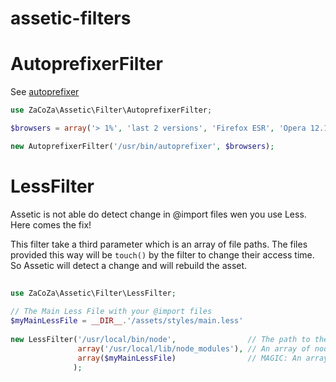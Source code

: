 assetic-filters
======================

# AutoprefixerFilter

See [autoprefixer](https://github.com/ai/autoprefixer)

```php
use ZaCoZa\Assetic\Filter\AutoprefixerFilter;

$browsers = array('> 1%', 'last 2 versions', 'Firefox ESR', 'Opera 12.1');

new AutoprefixerFilter('/usr/bin/autoprefixer', $browsers);
```

# LessFilter

Assetic is not able do detect change in @import files wen you use Less. Here comes the fix!

This filter take a third parameter which is an array of file paths. The files provided this way will be `touch()` by the filter to change their access time. So Assetic will detect a change and will rebuild the asset.

```php
    
use ZaCoZa\Assetic\Filter\LessFilter;
    
// The Main Less File with your @import files
$myMainLessFile = __DIR__.'/assets/styles/main.less'
    
new LessFilter('/usr/local/bin/node',                // The path to the node binary
               array('/usr/local/lib/node_modules'), // An array of node paths
               array($myMainLessFile)                // MAGIC: An array of file paths you want to touch()
              );
```


